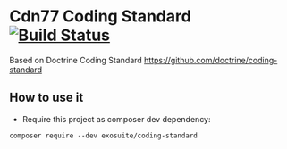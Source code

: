 Cdn77 Coding Standard [![Build Status](https://travis-ci.org/cdn77/coding-standard.svg)](https://travis-ci.org/cdn77/coding-standard)
=====================

Based on Doctrine Coding Standard https://github.com/doctrine/coding-standard


## How to use it

* Require this project as composer dev dependency:

```
composer require --dev exosuite/coding-standard
```

